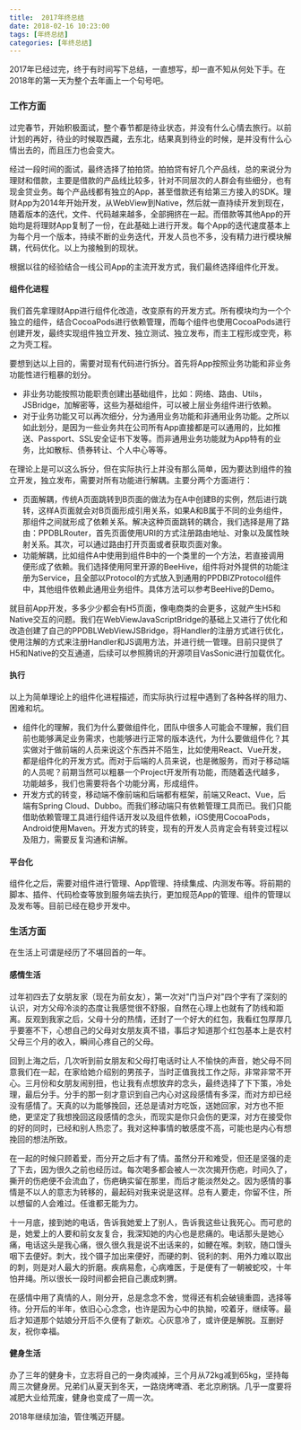 ```yaml
---
title:  2017年终总结
date: 2018-02-16 10:23:00
tags: [年终总结]
categories: [年终总结]
---
```


2017年已经过完，终于有时间写下总结，一直想写，却一直不知从何处下手。在2018年的第一天为整个去年画上一个句号吧。

### 工作方面

过完春节，开始积极面试，整个春节都是待业状态，并没有什么心情去旅行。以前计划的再好，待业的时候取西藏，去东北，结果真到待业的时候，是并没有什么心情出去的，而且压力也会变大。

经过一段时间的面试，最终选择了拍拍贷。拍拍贷有好几个产品线，总的来说分为理财和借款，主要是借款的产品线比较多，针对不同层次的人群会有些细分，也有现金贷业务。每个产品线都有独立的App，甚至借款还有给第三方接入的SDK。理财App为2014年开始开发，从WebView到Native，然后就一直持续开发到现在，随着版本的迭代，文件、代码越来越多，全部拥挤在一起。而借款等其他App的开始均是将理财App复制了一份，在此基础上进行开发。每个App的迭代速度基本上为每个月一个版本，持续不断的业务迭代，开发人员也不多，没有精力进行模块解耦，代码优化。以上为接触到的现状。

根据以往的经验结合一线公司App的主流开发方式，我们最终选择组件化开发。

#### 组件化进程

我们首先拿理财App进行组件化改造，改变原有的开发方式。所有模块均为一个个独立的组件，结合CocoaPods进行依赖管理，而每个组件也使用CocoaPods进行创建开发，最终实现组件独立开发、独立测试、独立发布，而主工程形成空壳，称之为壳工程。

要想到达以上目的，需要对现有代码进行拆分。首先将App按照业务功能和非业务功能性进行粗暴的划分。

- 非业务功能按照功能职责创建出基础组件，比如：网络、路由、Utils，JSBridge，加解密等，这些为基础组件，可以被上层业务组件进行依赖。
- 对于业务功能又可以再次细分，分为通用业务功能和非通用业务功能。之所以如此划分，是因为一些业务共在公司所有App直接都是可以通用的，比如推送、Passport、SSL安全证书下发等。而非通用业务功能就为App特有的业务，比如散标、债券转让、个人中心等等。

在理论上是可以这么拆分，但在实际执行上并没有那么简单，因为要达到组件的独立开发，独立发布，需要对所有功能进行解耦。主要分两个方面进行：

- 页面解耦，传统A页面跳转到B页面的做法为在A中创建B的实例，然后进行跳转，这样A页面就会对B页面形成引用关系，如果A和B属于不同的业务组件，那组件之间就形成了依赖关系。解决这种页面跳转的耦合，我们选择是用了路由：PPDBLRouter，首先页面使用URI的方式注册路由地址、对象以及属性映射关系。其次，可以通过路由打开页面或者获取页面对象。
- 功能解耦，比如组件A中使用到组件B中的一个类里的一个方法，若直接调用便形成了依赖。我们选择使用阿里开源的BeeHive，组件将对外提供的功能注册为Service，且全部以Protocol的方式放入到通用的PPDBIZProtocol组件中，其他组件依赖此通用业务组件。具体方法可以参考BeeHive的Demo。

就目前App开发，多多少少都会有H5页面，像电商类的会更多，这就产生H5和Native交互的问题。我们在WebViewJavaScriptBridge的基础上又进行了优化和改造创建了自己的PPDBLWebViewJSBridge，将Handler的注册方式进行优化，使用注解的方式来注册Handler和JS调用方法，并进行统一管理。目前只提供了H5和Native的交互通道，后续可以参照腾讯的开源项目VasSonic进行加载优化。

#### 执行

以上为简单理论上的组件化进程描述，而实际执行过程中遇到了各种各样的阻力、困难和坑。

- 组件化的理解，我们为什么要做组件化，团队中很多人可能会不理解，我们目前也能够满足业务需求，也能够进行正常的版本迭代，为什么要做组件化？其实做对于做前端的人员来说这个东西并不陌生，比如使用React、Vue开发，都是组件化的开发方式。而对于后端的人员来说，也是微服务，而对于移动端的人员呢？前期当然可以粗暴一个Project开发所有功能，而随着迭代越多，功能越多，我们也需要将各个功能分离，形成组件。
- 开发方式的转变，移动端不像前端和后端都有框架，前端又React、Vue，后端有Spring Cloud、Dubbo。而我们移动端只有依赖管理工具而已。我们只能借助依赖管理工具进行组件话开发以及组件依赖，iOS使用CocoaPods，Android使用Maven。开发方式的转变，现有的开发人员肯定会有转变过程以及阻力，需要反复沟通和讲解。

#### 平台化

组件化之后，需要对组件进行管理、App管理、持续集成、内测发布等。将前期的脚本、插件、代码检查等放到服务端去执行，更加规范App的管理、组件的管理以及发布等。目前已经在稳步开发中。

### 生活方面

在生活上可谓是经历了不堪回首的一年。

#### 感情生活

过年初四去了女朋友家（现在为前女友），第一次对"门当户对"四个字有了深刻的认识，对方父母冷淡的态度让我感觉很不舒服，自然在心理上也就有了防线和距离。反观到我家之后，父母十分的热情，还封了一个好大的红包，我看红包厚厚几乎要塞不下，心想自己的父母对女朋友真不错，事后才知道那个红包基本上是农村父母三个月的收入，瞬间心疼自己的父母。

回到上海之后，几次听到前女朋友和父母打电话时让人不愉快的声音，她父母不同意我们在一起，在家给她介绍别的男孩子，当时正值我找工作之际，非常非常不开心。三月份和女朋友闹别扭，也让我有点想放弃的念头，最终选择了下下策，冷处理，最后分手。分手的那一刻才意识到自己内心对这段感情有多深，而对方却已经没有感情了。天真的以为能够挽回，还总是请对方吃饭，送她回家，对方也不拒绝，更坚定了我想挽回这段感情的念头，而现实是你只会伤的更深，对方在接受你的好的同时，已经和别人热恋了。我对这种事情的敏感度不高，可能也是内心有想挽回的想法所致。

在一起的时候只顾着爱，而分开之后才有了情。虽然分开和难受，但还是坚强的走了下去，因为很久之前也经历过。每次喝多都会被人一次次揭开伤疤，时间久了，撕开的伤疤便不会流血了，伤疤确实留在那里，而后才能淡然处之。因为感情的事情是不以人的意志为转移的，最起码对我来说是这样。总有人要走，你留不住，所以想留的人会难过。任谁都无能为力。

十一月底，接到她的电话，告诉我她爱上了别人，告诉我这些让我死心。而可悲的是，她爱上的人要和前女友复合，我深知她的内心也是悲痛的。电话那头是她心痛，电话这头是我心痛，很久很久我是说不出话来的，如鲠在喉。刺软，随口馒头咽下去便好。刺大，找个镊子加出来便好，而硬的刺、锐利的刺、用外力难以取出的刺，则是对人最大的折磨。疾病易愈，心病难医，于是便有了一朝被蛇咬，十年怕井绳。所以很长一段时间都会把自己裹成刺猬。

在感情中用了真情的人，刚分开，总是念念不舍，觉得还有机会破镜重圆，选择等待。分开后的半年，依旧心心念念，也许是因为心中的执拗，咬着牙，继续等。最后才知道那个姑娘分开后不久便有了新欢。心灰意冷了，或许便是解脱。互删好友，祝你幸福。

#### 健身生活

办了三年的健身卡，立志将自己的一身肉减掉，三个月从72kg减到65kg，坚持每周三次健身房。兄弟们从夏天到冬天，一路烧烤啤酒、老北京刷锅。几乎一度要将减肥大业给荒废，健身也变成了一周一次。

2018年继续加油，管住嘴迈开腿。
